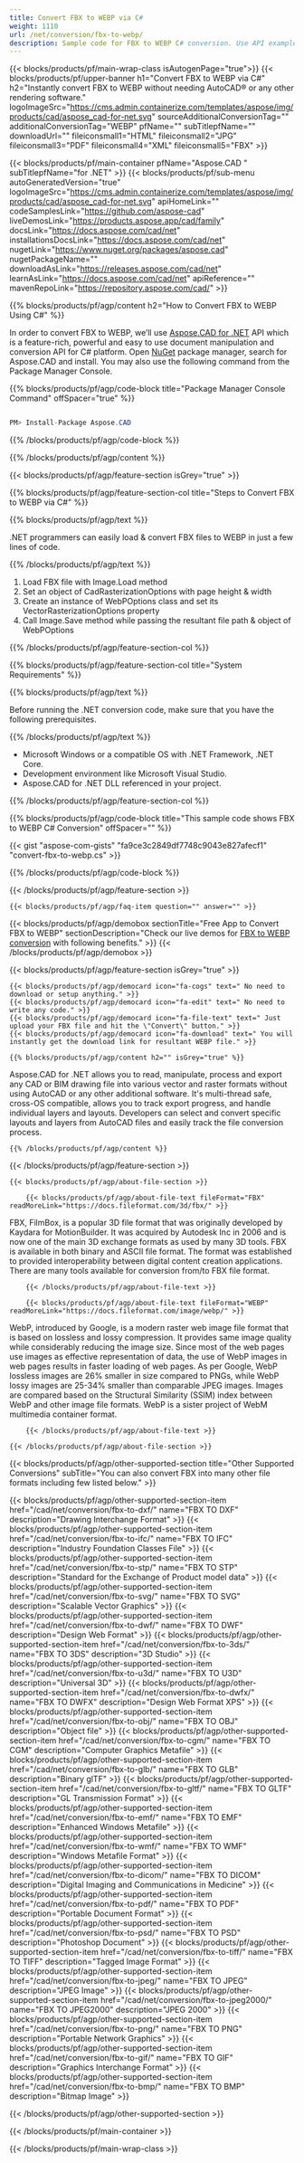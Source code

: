 ```yaml
---
title: Convert FBX to WEBP via C#
weight: 1110
url: /net/conversion/fbx-to-webp/
description: Sample code for FBX to WEBP C# conversion. Use API example code for batch FBX files to WEBP conversion within VB.NET, Asp.NET or any .NET based application.
---
```


{{< blocks/products/pf/main-wrap-class isAutogenPage="true">}}
{{< blocks/products/pf/upper-banner h1="Convert FBX to WEBP via C#" h2="Instantly convert FBX to WEBP without needing AutoCAD® or any other rendering software." logoImageSrc="https://cms.admin.containerize.com/templates/aspose/img/products/cad/aspose_cad-for-net.svg" sourceAdditionalConversionTag="" additionalConversionTag="WEBP" pfName="" subTitlepfName="" downloadUrl="" fileiconsmall1="HTML" fileiconsmall2="JPG" fileiconsmall3="PDF" fileiconsmall4="XML" fileiconsmall5="FBX" >}}

{{< blocks/products/pf/main-container pfName="Aspose.CAD " subTitlepfName="for .NET" >}}
{{< blocks/products/pf/sub-menu autoGeneratedVersion="true" logoImageSrc="https://cms.admin.containerize.com/templates/aspose/img/products/cad/aspose_cad-for-net.svg" apiHomeLink="" codeSamplesLink="https://github.com/aspose-cad" liveDemosLink="https://products.aspose.app/cad/family" docsLink="https://docs.aspose.com/cad/net" installationsDocsLink="https://docs.aspose.com/cad/net" nugetLink="https://www.nuget.org/packages/aspose.cad" nugetPackageName="" downloadAsLink="https://releases.aspose.com/cad/net" learnAsLink="https://docs.aspose.com/cad/net" apiReference="" mavenRepoLink="https://repository.aspose.com/cad/" >}}

{{% blocks/products/pf/agp/content h2="How to Convert FBX to WEBP Using C#" %}}

In order to convert FBX to WEBP, we’ll use [Aspose.CAD for .NET](https://products.aspose.com/cad/net) API which is a feature-rich, powerful and easy to use document manipulation and conversion API for C# platform. Open [NuGet](https://www.nuget.org/packages/aspose.cad) package manager, search for Aspose.CAD and install. You may also use the following command from the Package Manager Console.

{{% blocks/products/pf/agp/code-block title="Package Manager Console Command" offSpacer="true" %}}

```cs

PM> Install-Package Aspose.CAD

```

{{% /blocks/products/pf/agp/code-block %}}

{{% /blocks/products/pf/agp/content %}}

{{< blocks/products/pf/agp/feature-section isGrey="true" >}}

{{% blocks/products/pf/agp/feature-section-col title="Steps to Convert FBX to WEBP via C#" %}}

{{% blocks/products/pf/agp/text %}}

.NET programmers can easily load & convert FBX files to WEBP in just a few lines of code.

{{% /blocks/products/pf/agp/text %}}

1. Load FBX file with Image.Load method
1. Set an object of CadRasterizationOptions with page height & width
1. Create an instance of WebPOptions class and set its VectorRasterizationOptions property
1. Call Image.Save method while passing the resultant file path & object of WebPOptions

{{% /blocks/products/pf/agp/feature-section-col %}}

{{% blocks/products/pf/agp/feature-section-col title="System Requirements" %}}

{{% blocks/products/pf/agp/text %}}

Before running the .NET conversion code, make sure that you have the following prerequisites.

{{% /blocks/products/pf/agp/text %}}

-  Microsoft Windows or a compatible OS with .NET Framework, .NET Core.
-  Development environment like Microsoft Visual Studio.
-  Aspose.CAD for .NET DLL referenced in your project.

{{% /blocks/products/pf/agp/feature-section-col %}}

{{% blocks/products/pf/agp/code-block title="This sample code shows FBX to WEBP C# Conversion" offSpacer="" %}}

{{< gist "aspose-com-gists" "fa9ce3c2849df7748c9043e827afecf1" "convert-fbx-to-webp.cs" >}}

{{% /blocks/products/pf/agp/code-block %}}

{{< /blocks/products/pf/agp/feature-section >}}

    {{< blocks/products/pf/agp/faq-item question="" answer="" >}}

<!-- aboutfile Starts -->

{{< blocks/products/pf/agp/demobox sectionTitle="Free App to Convert FBX to WEBP" sectionDescription="Check our live demos for [FBX to WEBP conversion](https://products.aspose.app/cad/conversion/fbx-to-webp) with following benefits." >}}
{{< /blocks/products/pf/agp/demobox >}}

{{< blocks/products/pf/agp/feature-section isGrey="true" >}}

    {{< blocks/products/pf/agp/democard icon="fa-cogs" text=" No need to download or setup anything." >}}
    {{< blocks/products/pf/agp/democard icon="fa-edit" text=" No need to write any code." >}}
    {{< blocks/products/pf/agp/democard icon="fa-file-text" text=" Just upload your FBX file and hit the \"Convert\" button." >}}
    {{< blocks/products/pf/agp/democard icon="fa-download" text=" You will instantly get the download link for resultant WEBP file." >}}

    {{% blocks/products/pf/agp/content h2="" isGrey="true" %}}

Aspose.CAD for .NET allows you to read, manipulate, process and export any CAD or BIM drawing file into various vector and raster formats without using AutoCAD or any other additional software. It's multi-thread safe, cross-OS compatible, allows you to track export progress, and handle individual layers and layouts. Developers can select and convert specific layouts and layers from AutoCAD files and easily track the file conversion process.

    {{% /blocks/products/pf/agp/content %}}

{{< /blocks/products/pf/agp/feature-section >}}

    {{< blocks/products/pf/agp/about-file-section >}}

        {{< blocks/products/pf/agp/about-file-text fileFormat="FBX" readMoreLink="https://docs.fileformat.com/3d/fbx/" >}}
FBX, FilmBox, is a popular 3D file format that was originally developed by Kaydara for MotionBuilder. It was acquired by Autodesk Inc in 2006 and is now one of the main 3D exchange formats as used by many 3D tools. FBX is available in both binary and ASCII file format. The format was established to provided interoperability between digital content creation applications. There are many tools available for conversion from/to FBX file format.

        {{< /blocks/products/pf/agp/about-file-text >}}

        {{< blocks/products/pf/agp/about-file-text fileFormat="WEBP" readMoreLink="https://docs.fileformat.com/image/webp/" >}}
WebP, introduced by Google, is a modern raster web image file format that is based on lossless and lossy compression. It provides same image quality while considerably reducing the image size. Since most of the web pages use images as effective representation of data, the use of WebP images in web pages results in faster loading of web pages. As per Google, WebP lossless images are 26% smaller in size compared to PNGs, while WebP lossy images are 25-34% smaller than comparable JPEG images. Images are compared based on the Structural Similarity (SSIM) index between WebP and other image file formats. WebP is a sister project of WebM multimedia container format.

        {{< /blocks/products/pf/agp/about-file-text >}}

    {{< /blocks/products/pf/agp/about-file-section >}}

<!-- aboutfile Ends -->

{{< blocks/products/pf/agp/other-supported-section title="Other Supported Conversions" subTitle="You can also convert FBX into many other file formats including few listed below." >}}

{{< blocks/products/pf/agp/other-supported-section-item href="/cad/net/conversion/fbx-to-dxf/" name="FBX TO DXF" description="Drawing Interchange Format" >}}
{{< blocks/products/pf/agp/other-supported-section-item href="/cad/net/conversion/fbx-to-ifc/" name="FBX TO IFC" description="Industry Foundation Classes File" >}}
{{< blocks/products/pf/agp/other-supported-section-item href="/cad/net/conversion/fbx-to-stp/" name="FBX TO STP" description="Standard for the Exchange of Product model data" >}}
{{< blocks/products/pf/agp/other-supported-section-item href="/cad/net/conversion/fbx-to-svg/" name="FBX TO SVG" description="Scalable Vector Graphics" >}}
{{< blocks/products/pf/agp/other-supported-section-item href="/cad/net/conversion/fbx-to-dwf/" name="FBX TO DWF" description="Design Web Format" >}}
{{< blocks/products/pf/agp/other-supported-section-item href="/cad/net/conversion/fbx-to-3ds/" name="FBX TO 3DS" description="3D Studio" >}}
{{< blocks/products/pf/agp/other-supported-section-item href="/cad/net/conversion/fbx-to-u3d/" name="FBX TO U3D" description="Universal 3D" >}}
{{< blocks/products/pf/agp/other-supported-section-item href="/cad/net/conversion/fbx-to-dwfx/" name="FBX TO DWFX" description="Design Web Format XPS" >}}
{{< blocks/products/pf/agp/other-supported-section-item href="/cad/net/conversion/fbx-to-obj/" name="FBX TO OBJ" description="Object file" >}}
{{< blocks/products/pf/agp/other-supported-section-item href="/cad/net/conversion/fbx-to-cgm/" name="FBX TO CGM" description="Computer Graphics Metafile" >}}
{{< blocks/products/pf/agp/other-supported-section-item href="/cad/net/conversion/fbx-to-glb/" name="FBX TO GLB" description="Binary glTF" >}}
{{< blocks/products/pf/agp/other-supported-section-item href="/cad/net/conversion/fbx-to-gltf/" name="FBX TO GLTF" description="GL Transmission Format" >}}
{{< blocks/products/pf/agp/other-supported-section-item href="/cad/net/conversion/fbx-to-emf/" name="FBX TO EMF" description="Enhanced Windows Metafile" >}}
{{< blocks/products/pf/agp/other-supported-section-item href="/cad/net/conversion/fbx-to-wmf/" name="FBX TO WMF" description="Windows Metafile Format" >}}
{{< blocks/products/pf/agp/other-supported-section-item href="/cad/net/conversion/fbx-to-dicom/" name="FBX TO DICOM" description="Digital Imaging and Communications in Medicine" >}}
{{< blocks/products/pf/agp/other-supported-section-item href="/cad/net/conversion/fbx-to-pdf/" name="FBX TO PDF" description="Portable Document Format" >}}
{{< blocks/products/pf/agp/other-supported-section-item href="/cad/net/conversion/fbx-to-psd/" name="FBX TO PSD" description="Photoshop Document" >}}
{{< blocks/products/pf/agp/other-supported-section-item href="/cad/net/conversion/fbx-to-tiff/" name="FBX TO TIFF" description="Tagged Image Format" >}}
{{< blocks/products/pf/agp/other-supported-section-item href="/cad/net/conversion/fbx-to-jpeg/" name="FBX TO JPEG" description="JPEG Image" >}}
{{< blocks/products/pf/agp/other-supported-section-item href="/cad/net/conversion/fbx-to-jpeg2000/" name="FBX TO JPEG2000" description="JPEG 2000" >}}
{{< blocks/products/pf/agp/other-supported-section-item href="/cad/net/conversion/fbx-to-png/" name="FBX TO PNG" description="Portable Network Graphics" >}}
{{< blocks/products/pf/agp/other-supported-section-item href="/cad/net/conversion/fbx-to-gif/" name="FBX TO GIF" description="Graphics Interchange Format" >}}
{{< blocks/products/pf/agp/other-supported-section-item href="/cad/net/conversion/fbx-to-bmp/" name="FBX TO BMP" description="Bitmap Image" >}}


{{< /blocks/products/pf/agp/other-supported-section >}}

{{< /blocks/products/pf/main-container >}}

{{< /blocks/products/pf/main-wrap-class >}}